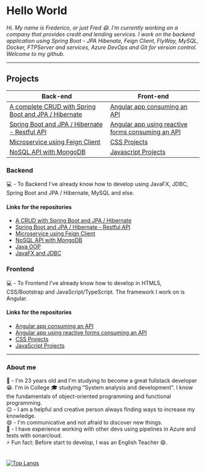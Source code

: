 # Hello World

*Hi. My name is Frederico, or just Fred 😄. I’m currently working on a company that provides credit and lending services. I work on the backend application using Spring Boot - JPA Hibenate, Feign Client, FlyWay, MySQL, Docker, FTPServer and services, Azure DevOps and Git for version control. Welcome to my github.*

<hr>

## Projects

Back-end | Front-end
------------ | -------------
[A complete CRUD with Spring Boot and JPA / Hibernate](https://github.com/fred1895/cursomvc)| [Angular app consuming an API](https://github.com/fred1895/angular-clientes-app)
[Spring Boot and JPA / Hibernate - Restful API](https://github.com/fred1895/spring-angular-clientes_project)| [Angular app using reactive forms consuming an API](https://github.com/fred1895/front-agenda-angular)
[Microservice using Feign Client](https://github.com/fred1895/feign-client-viacep)| [CSS Projects](https://github.com/fred1895/css_study)
[NoSQL API with MongoDB](https://github.com/fred1895/mongodb-springboot)| [Javascript Projects](https://github.com/fred1895/js_study)
 <div>
     <span>
 <h3>Backend</h3>
 💻 - To Backend I've already know how to develop using JavaFX, JDBC, Spring Boot and JPA / Hibernate, MySQL and else. <br>                                  
 <h4>Links for the repositories</h4>
 <ul>
         
 <li>
 <a href="https://github.com/fred1895/cursomvc">A CRUD with Spring Boot and JPA / Hibernate</a>
 </li>
 
 <li>
 <a href="https://github.com/fred1895/spring-angular-clientes_project">Spring Boot and JPA / Hibernate - Restful API</a>
 </li>
 
 <li>
 <a href="https://github.com/fred1895/feign-client-viacep">Microservice using Feign Client</a>
 </li>
 
  <li>
 <a href="https://github.com/fred1895/mongodb-springboot">NoSQL API with MongoDB</a>
 </li>
 
 <li>
 <a href="https://github.com/fred1895/election_in_java">Java OOP</a>
 </li>
 
 <li>
 <a href="https://github.com/fred1895/workshop-javafx-jdbc">JavaFX and JDBC</a>
 </li>
 </ul>       
 </span>
     <span>
 <h3>Frontend</h3>
 💻 - To Frontend I've already know how to develop in HTML5, CSS/Bootstrap and JavaScript/TypeScript. The framework I work on is Angular.<br>
 <h4>Links for the repositories</h4>
 <ul>
 <li>
 <a href="https://github.com/fred1895/angular-clientes-app">Angular app consuming an API</a>
 </li>
 
 <li>
 <a href="https://github.com/fred1895/front-agenda-angular">Angular app using reactive forms consuming an API</a>
 </li>
 
 <li>
 <a href="https://github.com/fred1895/css_study">CSS Projects</a>
 </li>
 
  <li>
 <a href="https://github.com/fred1895/js_study">JavaScript Projects</a>
 </li>

 </ul>
 </span>
 </div>       
 <hr>
 <h3>About me</h3>
  💬 - I'm 23 years old and I'm studying to become a great fullstack developer 😁. I'm in College 🎓 studying "System analysis and development". I know the fundamentals of object-oriented programming and functional programming.
 </br>
 😉 - I am a helpful and creative person always finding ways to increase my knowledge. 
 <br>
 😄 - I'm communicative and not afraid to discover new things.
 <br>
 👯 - I have experience working with other devs using pipelines in Azure and tests with sonarcloud.
 </br>
 ⚡ Fun fact: Before start to develop, I was an English Teacher 😄.
 </br></br>

[![Top Langs](https://github-readme-stats.vercel.app/api/top-langs/?username=fred1895&layout=compact)](https://github.com/fred1895?tab=repositories)



<!--
**fred1895/fred1895** is a ✨ _special_ ✨ repository because its `README.md` (this file) appears on your GitHub profile.

Here are some ideas to get you started:


- 🌱 I’m currently learning ...
- 👯 I’m looking to collaborate on ...
- 🤔 I’m looking for help with ...
- 💬 Ask me about ...
- 📫 How to reach me: ...
- 😄 Pronouns: ...
- ⚡ Fun fact: ...
-->
